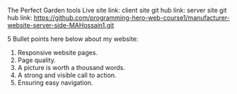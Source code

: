 The Perfect Garden tools
Live site link:
client site git hub link:
server site git hub link: https://github.com/programming-hero-web-course1/manufacturer-website-server-side-MAHossain1.git

5 Bullet points here below about my website:

1. Responsive website pages.
2. Page quality.
3. A picture is worth a thousand words.
4. A strong and visible call to action.
5. Ensuring easy navigation.
